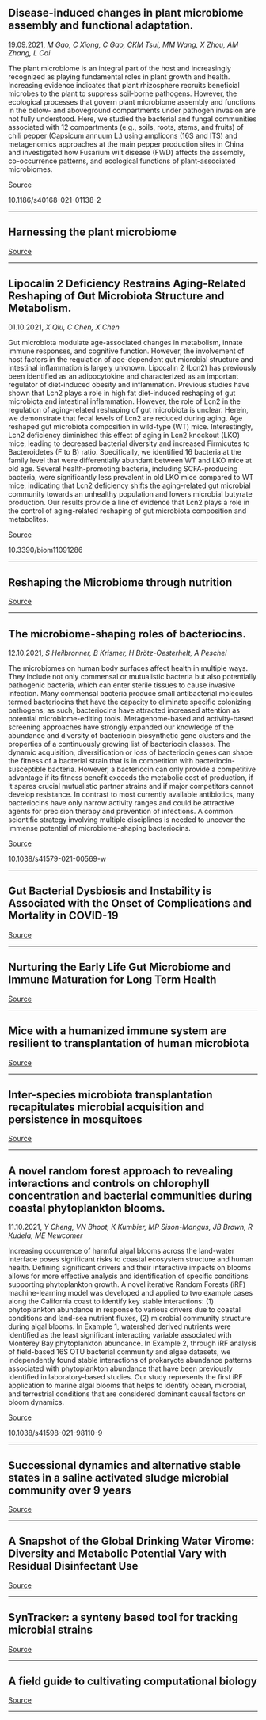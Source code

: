 ## Disease-induced changes in plant microbiome assembly and functional adaptation.
 19.09.2021, _M Gao, C Xiong, C Gao, CKM Tsui, MM Wang, X Zhou, AM Zhang, L Cai_


The plant microbiome is an integral part of the host and increasingly recognized as playing fundamental roles in plant growth and health. Increasing evidence indicates that plant rhizosphere recruits beneficial microbes to the plant to suppress soil-borne pathogens. However, the ecological processes that govern plant microbiome assembly and functions in the below- and aboveground compartments under pathogen invasion are not fully understood. Here, we studied the bacterial and fungal communities associated with 12 compartments (e.g., soils, roots, stems, and fruits) of chili pepper (Capsicum annuum L.) using amplicons (16S and ITS) and metagenomics approaches at the main pepper production sites in China and investigated how Fusarium wilt disease (FWD) affects the assembly, co-occurrence patterns, and ecological functions of plant-associated microbiomes.

[Source](https://conferences.nature.com/event/5f53e7f8-a89a-4a43-bb97-d6092145b0fa/summary?sap-outbound-id=5B0AE0F168C9F44A14676D2D36DEC4F7896B91DE&RefId=NatAetocs)

10.1186/s40168-021-01138-2

---

## Harnessing the plant microbiome

[Source](https://conferences.nature.com/event/5f53e7f8-a89a-4a43-bb97-d6092145b0fa/summary?sap-outbound-id=5B0AE0F168C9F44A14676D2D36DEC4F7896B91DE&RefId=NatAetocs)

---

## Lipocalin 2 Deficiency Restrains Aging-Related Reshaping of Gut Microbiota Structure and Metabolism.
 01.10.2021, _X Qiu, C Chen, X Chen_


Gut microbiota modulate age-associated changes in metabolism, innate immune responses, and cognitive function. However, the involvement of host factors in the regulation of age-dependent gut microbial structure and intestinal inflammation is largely unknown. Lipocalin 2 (Lcn2) has previously been identified as an adipocytokine and characterized as an important regulator of diet-induced obesity and inflammation. Previous studies have shown that Lcn2 plays a role in high fat diet-induced reshaping of gut microbiota and intestinal inflammation. However, the role of Lcn2 in the regulation of aging-related reshaping of gut microbiota is unclear. Herein, we demonstrate that fecal levels of Lcn2 are reduced during aging. Age reshaped gut microbiota composition in wild-type (WT) mice. Interestingly, Lcn2 deficiency diminished this effect of aging in Lcn2 knockout (LKO) mice, leading to decreased bacterial diversity and increased Firmicutes to Bacteroidetes (F to B) ratio. Specifically, we identified 16 bacteria at the family level that were differentially abundant between WT and LKO mice at old age. Several health-promoting bacteria, including SCFA-producing bacteria, were significantly less prevalent in old LKO mice compared to WT mice, indicating that Lcn2 deficiency shifts the aging-related gut microbial community towards an unhealthy population and lowers microbial butyrate production. Our results provide a line of evidence that Lcn2 plays a role in the control of aging-related reshaping of gut microbiota composition and metabolites.

[Source](https://conferences.nature.com/event/83bbeaa0-9f04-42f4-a69c-beb294c7a3b6/summary?sap-outbound-id=5B0AE0F168C9F44A14676D2D36DEC4F7896B91DE&RefId=eTocs)

10.3390/biom11091286

---

## Reshaping the Microbiome through nutrition 

[Source](https://conferences.nature.com/event/83bbeaa0-9f04-42f4-a69c-beb294c7a3b6/summary?sap-outbound-id=5B0AE0F168C9F44A14676D2D36DEC4F7896B91DE&RefId=eTocs)

---

## The microbiome-shaping roles of bacteriocins.
 12.10.2021, _S Heilbronner, B Krismer, H Brötz-Oesterhelt, A Peschel_


The microbiomes on human body surfaces affect health in multiple ways. They include not only commensal or mutualistic bacteria but also potentially pathogenic bacteria, which can enter sterile tissues to cause invasive infection. Many commensal bacteria produce small antibacterial molecules termed bacteriocins that have the capacity to eliminate specific colonizing pathogens; as such, bacteriocins have attracted increased attention as potential microbiome-editing tools. Metagenome-based and activity-based screening approaches have strongly expanded our knowledge of the abundance and diversity of bacteriocin biosynthetic gene clusters and the properties of a continuously growing list of bacteriocin classes. The dynamic acquisition, diversification or loss of bacteriocin genes can shape the fitness of a bacterial strain that is in competition with bacteriocin-susceptible bacteria. However, a bacteriocin can only provide a competitive advantage if its fitness benefit exceeds the metabolic cost of production, if it spares crucial mutualistic partner strains and if major competitors cannot develop resistance. In contrast to most currently available antibiotics, many bacteriocins have only narrow activity ranges and could be attractive agents for precision therapy and prevention of infections. A common scientific strategy involving multiple disciplines is needed to uncover the immense potential of microbiome-shaping bacteriocins.

[Source](https://doi.org/10.1038/s41579-021-00569-w)

10.1038/s41579-021-00569-w

---

## Gut Bacterial Dysbiosis and Instability is Associated with the Onset of Complications and Mortality in COVID-19

[Source](https://doi.org/10.1101/2021.10.08.463613)

---

## Nurturing the Early Life Gut Microbiome and Immune Maturation for Long Term Health

[Source](https://doi.org/10.3390/microorganisms9102110)

---

## Mice with a humanized immune system are resilient to transplantation of human microbiota

[Source](https://doi.org/10.1101/2021.10.06.463343)

---

## Inter-species microbiota transplantation recapitulates microbial acquisition and persistence in mosquitoes

[Source](https://doi.org/10.1101/2021.10.06.463328)

---

## A novel random forest approach to revealing interactions and controls on chlorophyll concentration and bacterial communities during coastal phytoplankton blooms.
 11.10.2021, _Y Cheng, VN Bhoot, K Kumbier, MP Sison-Mangus, JB Brown, R Kudela, ME Newcomer_


Increasing occurrence of harmful algal blooms across the land-water interface poses significant risks to coastal ecosystem structure and human health. Defining significant drivers and their interactive impacts on blooms allows for more effective analysis and identification of specific conditions supporting phytoplankton growth. A novel iterative Random Forests (iRF) machine-learning model was developed and applied to two example cases along the California coast to identify key stable interactions: (1) phytoplankton abundance in response to various drivers due to coastal conditions and land-sea nutrient fluxes, (2) microbial community structure during algal blooms. In Example 1, watershed derived nutrients were identified as the least significant interacting variable associated with Monterey Bay phytoplankton abundance. In Example 2, through iRF analysis of field-based 16S OTU bacterial community and algae datasets, we independently found stable interactions of prokaryote abundance patterns associated with phytoplankton abundance that have been previously identified in laboratory-based studies. Our study represents the first iRF application to marine algal blooms that helps to identify ocean, microbial, and terrestrial conditions that are considered dominant causal factors on bloom dynamics.

[Source](https://doi.org/10.1038/s41598-021-98110-9)

10.1038/s41598-021-98110-9

---

## Successional dynamics and alternative stable states in a saline activated sludge microbial community over 9 years

[Source](https://doi.org/10.1186/s40168-021-01151-5)

---

## A Snapshot of the Global Drinking Water Virome: Diversity and Metabolic Potential Vary with Residual Disinfectant Use

[Source](https://doi.org/10.1101/2021.10.07.463401)

---

## SynTracker: a synteny based tool for tracking microbial strains

[Source](https://doi.org/10.1101/2021.10.06.463341)

---

## A field guide to cultivating computational biology

[Source](https://doi.org/10.1371/journal.pbio.3001419)

---

